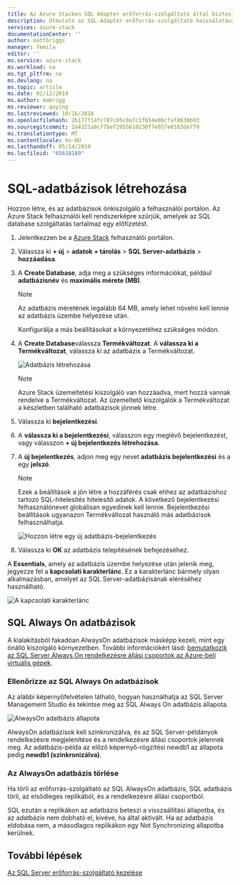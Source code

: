 ```yaml
---
title: Az Azure Stacken SQL Adapter erőforrás-szolgáltató által biztosított adatbázisok használata |} A Microsoft Docs
description: Útmutató az SQL-Adapter erőforrás-szolgáltató használatával az SQL-adatbázisok létrehozása és kezelése
services: azure-stack
documentationCenter: ''
author: mattbriggs
manager: femila
editor: ''
ms.service: azure-stack
ms.workload: na
ms.tgt_pltfrm: na
ms.devlang: na
ms.topic: article
ms.date: 02/12/2019
ms.author: mabrigg
ms.reviewer: quying
ms.lastreviewed: 10/16/2018
ms.openlocfilehash: 2b177f14fc787c05c0a7c1f654e8bcfaf8638b93
ms.sourcegitcommit: 2a4321a9cf7bef2955610230f7e057e0163de779
ms.translationtype: MT
ms.contentlocale: hu-HU
ms.lasthandoff: 05/14/2019
ms.locfileid: "65618189"
---
```

# <a name="create-sql-databases"></a>SQL-adatbázisok létrehozása

Hozzon létre, és az adatbázisok önkiszolgáló a felhasználói portálon. Az Azure Stack felhasználói kell rendszerképre szűrjük, amelyek az SQL database szolgáltatás tartalmaz egy előfizetést.

1. Jelentkezzen be a [Azure Stack](azure-stack-overview.md) felhasználói portálon.

2. Válassza ki **+ új** &gt; **adatok + tárolás** &gt; **SQL Server-adatbázis** &gt; **hozzáadása**.

3. A **Create Database**, adja meg a szükséges információkat, például **adatbázisnév** és **maximális mérete (MB)**.

   >[!NOTE]
   >Az adatbázis méretének legalább 64 MB, amely lehet növelni kell lennie az adatbázis üzembe helyezése után.

   Konfigurálja a más beállításokat a környezetéhez szükséges módon.

4. A **Create Database**válassza **Termékváltozat**. A **válassza ki a Termékváltozat**, válassza ki az adatbázis a Termékváltozat.

   ![Adatbázis létrehozása](./media/azure-stack-sql-rp-deploy/newsqldb.png)

   >[!NOTE]
   >Azure Stack üzemeltetési kiszolgáló van hozzáadva, mert hozzá vannak rendelve a Termékváltozat. Az üzemeltető kiszolgálók a Termékváltozat a készletben található adatbázisok jönnek létre.

5. Válassza ki **bejelentkezési**.
6. A **válassza ki a bejelentkezési**, válasszon egy meglévő bejelentkezést, vagy válasszon **+ új bejelentkezés létrehozása**.
7. A **új bejelentkezés**, adjon meg egy nevet **adatbázis bejelentkezési** és a egy **jelszó**.

   >[!NOTE]
   >Ezek a beállítások a jön létre a hozzáférés csak ehhez az adatbázishoz tartozó SQL-hitelesítés hitelesítő adatok. A következő bejelentkezési felhasználónevet globálisan egyedinek kell lennie. Bejelentkezési beállítások ugyanazon Termékváltozat használó más adatbázisok felhasználhatja.

   ![Hozzon létre egy új adatbázis-bejelentkezés](./media/azure-stack-sql-rp-deploy/create-new-login.png)

8. Válassza ki **OK** az adatbázis telepítésének befejezéséhez.

A **Essentials**, amely az adatbázis üzembe helyezése után jelenik meg, jegyezze fel a **kapcsolati karakterlánc**. Ez a karakterlánc bármely olyan alkalmazásban, amelyet az SQL Server-adatbázisának eléréséhez használható.

![A kapcsolati karakterlánc](./media/azure-stack-sql-rp-deploy/sql-db-settings.png)

## <a name="sql-always-on-databases"></a>SQL Always On adatbázisok

A kialakításból fakadóan AlwaysOn adatbázisok másképp kezeli, mint egy önálló kiszolgáló környezetben. További információkért lásd: [bemutatkozik az SQL Server Always On rendelkezésre állási csoportok az Azure-beli virtuális gépek](https://docs.microsoft.com/azure/virtual-machines/windows/sql/virtual-machines-windows-portal-sql-availability-group-overview).

### <a name="verify-sql-always-on-databases"></a>Ellenőrizze az SQL Always On adatbázisok

Az alábbi képernyőfelvételen látható, hogyan használhatja az SQL Server Management Studio és tekintse meg az SQL Always On adatbázis állapota.

![AlwaysOn adatbázis állapota](./media/azure-stack-sql-rp-deploy/verifyalwayson.png)

AlwaysOn adatbázisok kell szinkronizálva, és az SQL Server-példányok rendelkezésre megjelenítése és a rendelkezésre állási csoportok jelennek meg. Az adatbázis-példa az előző képernyő-rögzítési newdb1 az állapota pedig **newdb1 (szinkronizálva)**.

### <a name="delete-an-alwayson-database"></a>Az AlwaysOn adatbázis törlése

Ha törli az erőforrás-szolgáltató az SQL AlwaysOn adatbázis, SQL adatbázis törli, az elsődleges replikából, és a rendelkezésre állási csoportból.

SQL ezután a replikákon az adatbázis beteszi a visszaállítási állapotba, és az adatbázis nem dobható el, kivéve, ha által aktivált. Ha az adatbázis eldobása nem, a másodlagos replikákon egy Not Synchronizing állapotba kerülnek.

## <a name="next-steps"></a>További lépések

[Az SQL Server erőforrás-szolgáltató kezelése](azure-stack-sql-resource-provider-maintain.md)
